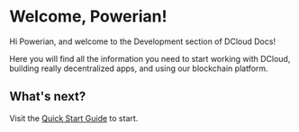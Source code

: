 # Welcome, Powerian!

Hi Powerian, and welcome to the Development section of DCloud Docs!

Here you will find all the information you need to start working with DCloud, building really decentralized apps, and using our blockchain platform.

## What's next?

Visit the [Quick Start Guide](./first-actions/01-quick-start.md) to start.